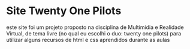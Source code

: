 # Site Twenty One Pilots

este site foi um projeto proposto na disciplina de Multimidia e Realidade Virtual, de tema livre (no qual eu escolhi o duo: twenty one pilots) para utilizar alguns recursos de html e css aprendidos durante as aulas
